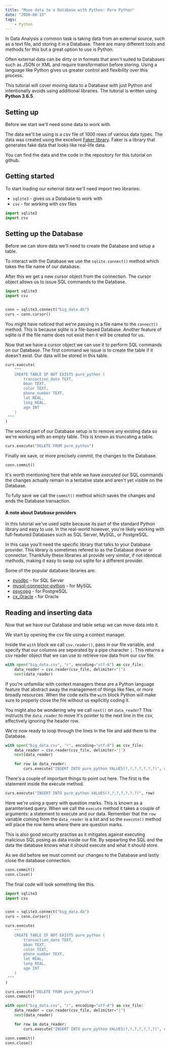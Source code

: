 ```yaml
---
title: "Move data to a Database with Python: Pure Python"
date: "2020-08-13"
tags:
    - Python
---
```


In Data Analysis a common task is taking data from an external source, such as a text file, and storing it in a Database. There are many different tools and methods for this but a great option to use is Python.

Often external data can be dirty or in formats that aren't suited to Databases such as JSON or XML and require transformation before storing. Using a language like Python gives us greater control and flexibility over this process.

This tutorial will cover moving data to a Database with just Python and intentionally avoids using additional libraries. The tutorial is written using **Python 3.6.5**.

## Setting up

Before we start we'll need some data to work with.

The data we'll be using is a csv file of 1000 rows of various data types. The data was created using the excellent [Faker library](https://pypi.org/project/Faker/). Faker is a library that generates fake data that looks like real-life data.

You can find the data and the code in the repository for this tutorial on github.

## Getting started

To start loading our external data we'll need import two libraries:
* `sqlite3` - gives us a Database to work with
* `csv` - for working with csv files

```python
import sqlite3
import csv
```

## Setting up the Database

Before we can store data we'll need to create the Database and setup a table.

To interact with the Database we use the `sqlite.connect()` method which takes the file name of our database. 

After this we get a new cursor object from the connection. The cursor object allows us to issue SQL commands to the Database.

```python
import sqlite3
import csv


conn = sqlite3.connect("big_data.db")
curs = conn.cursor()
```

You might have noticed that we're passing in a file name to the `connect()` method. This is because sqlite is a file-based Database. Another feature of sqlite is if the file name does not exist then it will be created for us.

Now that we have a cursor object we can use it to perform SQL commands on our Database. The first command we issue is to create the table if it doesn't exist. Our data will be stored in this table.

```python
curs.execute(
    """
    CREATE TABLE IF NOT EXISTS pure_python (
        transaction_date TEXT,
        bban TEXT,
        color TEXT,
        phone_number TEXT,
        lat REAL,
        long REAL,
        age INT
    )
 """
)
```

The second part of our Database setup is to remove any existing data so we're working with an empty table. This is known as truncating a table.

```python
curs.execute("DELETE FROM pure_python")
```

Finally we save, or more precisely *commit*, the changes to the Database.

```python
conn.commit()
```

It's worth mentioning here that while we have *executed* our SQL commands the changes actually remain in a tentative state and aren't yet visible on the Database. 

To fully save we call the `commit()` method which saves the changes and ends the Database transaction.

#### A note about Database providers

In this tutorial we've used sqlite because its part of the standard Python library and easy to use. In the real-world however, you're likely working with full-featured Databases such as SQL Server, MySQL, or PostgreSQL.

In this case you'll need the specific library that talks to your Database provider. This library is sometimes refered to as the Database driver or connector. Thankfully these libraries all provide very similar, if not identical methods, making it easy to swap out sqlite for a different provider.

Some of the popular database libraries are:
* [pyodbc](https://github.com/mkleehammer/pyodbc/wiki) - for SQL Server
* [mysql-connector-python](https://dev.mysql.com/doc/connector-python/en/connector-python-installation-binary.html) - for MySQL
* [psycopg](https://www.psycopg.org/install/) - for PostgreSQL
* [cx_Oracle](https://oracle.github.io/python-cx_Oracle/) - for Oracle

## Reading and inserting data

Now that we have our Database and table setup we can move data into it. 

We start by opening the csv file using a context manager.

Inside the `with` block we call `csv.reader()`, pass in our file variable, and specify that our columns are seperated by a pipe character `|`. This returns a csv reader object that we can use to retrieve row data from our csv file.

```python
with open("big_data.csv", "r", encoding="utf-8") as csv_file:
    data_reader = csv.reader(csv_file, delimiter="|")
    next(data_reader)
```

If you're unfamiliar with context managers these are a Python language feature that abstract away the management of things like files, or more broadly resources. When the code exits the `with` block Python will make sure to properly close the file without us explicitly coding it.

You might also be wondering why we call `next()` on `data_reader`? This instructs the `data_reader` to move it's pointer to the next line in the csv, effectively ignoring the header row.

We're now ready to loop through the lines in the file and add them to the Database.

```python
with open("big_data.csv", "r", encoding="utf-8") as csv_file:
    data_reader = csv.reader(csv_file, delimiter="|")
    next(data_reader)

    for row in data_reader:
        curs.execute("INSERT INTO pure_python VALUES(?,?,?,?,?,?,?)", row)
```

There's a couple of important things to point out here. The first is the statement inside the execute method.

```python
curs.execute("INSERT INTO pure_python VALUES(?,?,?,?,?,?,?)", row)
```

Here we're using a query with question marks. This is known as a paramterised query. When we call the `execute` method it takes a couple of arguments: a statement to execute and our data. Remember that the `row` variable coming from the `data_reader` is a list and so the `execute()` method will place the row items where there are question marks.

This is also good security practise as it mitigates against executing malicious SQL posing as data inside our file. By sepearting the SQL and the data the database knows what it should execute and what it should store.

As we did before we must commit our changes to the Database and lastly close the database connection.

```python
conn.commit()
conn.close()
```

The final code will look something like this.

```python
import sqlite3
import csv


conn = sqlite3.connect("big_data.db")
curs = conn.cursor()

curs.execute(
    """
    CREATE TABLE IF NOT EXISTS pure_python (
        transaction_date TEXT,
        bban TEXT,
        color TEXT,
        phone_number TEXT,
        lat REAL,
        long REAL,
        age INT
    )
 """
)

curs.execute("DELETE FROM pure_python")
conn.commit()

with open("big_data.csv", "r", encoding="utf-8") as csv_file:
    data_reader = csv.reader(csv_file, delimiter="|")
    next(data_reader)

    for row in data_reader:
        curs.execute("INSERT INTO pure_python VALUES(?,?,?,?,?,?,?)", row)

conn.commit()
conn.close()
```